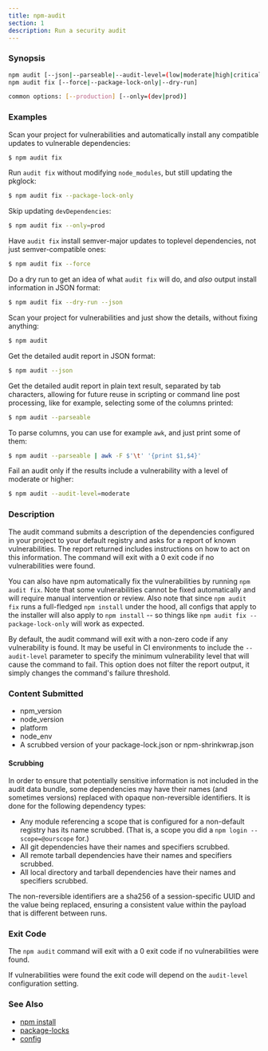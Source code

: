 ```yaml
---
title: npm-audit
section: 1
description: Run a security audit
---
```


### Synopsis

```bash
npm audit [--json|--parseable|--audit-level=(low|moderate|high|critical)]
npm audit fix [--force|--package-lock-only|--dry-run]

common options: [--production] [--only=(dev|prod)]
```

### Examples

Scan your project for vulnerabilities and automatically install any compatible
updates to vulnerable dependencies:
```bash
$ npm audit fix
```

Run `audit fix` without modifying `node_modules`, but still updating the
pkglock:
```bash
$ npm audit fix --package-lock-only
```

Skip updating `devDependencies`:
```bash
$ npm audit fix --only=prod
```

Have `audit fix` install semver-major updates to toplevel dependencies, not just
semver-compatible ones:
```bash
$ npm audit fix --force
```

Do a dry run to get an idea of what `audit fix` will do, and _also_ output
install information in JSON format:
```bash
$ npm audit fix --dry-run --json
```

Scan your project for vulnerabilities and just show the details, without fixing
anything:
```bash
$ npm audit
```

Get the detailed audit report in JSON format:
```bash
$ npm audit --json
```

Get the detailed audit report in plain text result, separated by tab characters, allowing for
future reuse in scripting or command line post processing, like for example, selecting
some of the columns printed:
```bash
$ npm audit --parseable
```

To parse columns, you can use for example `awk`, and just print some of them:
```bash
$ npm audit --parseable | awk -F $'\t' '{print $1,$4}'
```

Fail an audit only if the results include a vulnerability with a level of moderate or higher:
```bash
$ npm audit --audit-level=moderate
```

### Description

The audit command submits a description of the dependencies configured in
your project to your default registry and asks for a report of known
vulnerabilities. The report returned includes instructions on how to act on
this information. The command will exit with a 0 exit code if no
vulnerabilities were found.

You can also have npm automatically fix the vulnerabilities by running `npm
audit fix`. Note that some vulnerabilities cannot be fixed automatically and
will require manual intervention or review. Also note that since `npm audit fix`
runs a full-fledged `npm install` under the hood, all configs that apply to the
installer will also apply to `npm install` -- so things like `npm audit fix
--package-lock-only` will work as expected.

By default, the audit command will exit with a non-zero code if any vulnerability
is found. It may be useful in CI environments to include the `--audit-level` parameter
to specify the minimum vulnerability level that will cause the command to fail. This
option does not filter the report output, it simply changes the command's failure
threshold.

### Content Submitted

* npm_version
* node_version
* platform
* node_env
* A scrubbed version of your package-lock.json or npm-shrinkwrap.json

#### Scrubbing

In order to ensure that potentially sensitive information is not included in
the audit data bundle, some dependencies may have their names (and sometimes
versions) replaced with opaque non-reversible identifiers.  It is done for
the following dependency types:

* Any module referencing a scope that is configured for a non-default
  registry has its name scrubbed.  (That is, a scope you did a `npm login --scope=@ourscope` for.)
* All git dependencies have their names and specifiers scrubbed.
* All remote tarball dependencies have their names and specifiers scrubbed.
* All local directory and tarball dependencies have their names and specifiers scrubbed.

The non-reversible identifiers are a sha256 of a session-specific UUID and the
value being replaced, ensuring a consistent value within the payload that is
different between runs.

### Exit Code

The `npm audit` command will exit with a 0 exit code if no vulnerabilities were found.

If vulnerabilities were found the exit code will depend on the `audit-level`
configuration setting.

### See Also

* [npm install](/cli-commands/npm-install)
* [package-locks](/configuring-npm/package-locks)
* [config](/using-npm/config)
